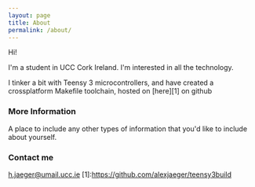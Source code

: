 ```yaml
---
layout: page
title: About
permalink: /about/
---
```


Hi!

I'm a student in UCC Cork Ireland. I'm interested in all the technology.

I tinker a bit with Teensy 3 microcontrollers, and have created a crossplatform Makefile toolchain, hosted on [here][1] on github

### More Information

A place to include any other types of information that you'd like to include about yourself.

### Contact me

[h.jaeger@umail.ucc.ie](mailto:h.jaeger@umail.ucc.ie)
[1]:https://github.com/alexjaeger/teensy3build